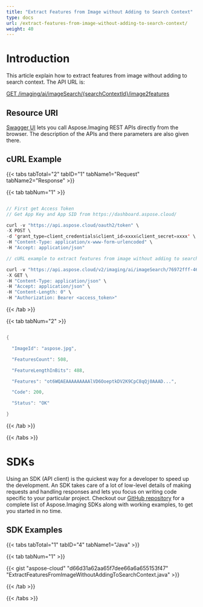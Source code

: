 ```yaml
---
title: "Extract Features from Image without Adding to Search Context"
type: docs
url: /extract-features-from-image-without-adding-to-search-context/
weight: 40
---
```


# **Introduction**
This article explain how to extract features from image without adding to search context. The API URL is:

[GET /imaging/ai/imageSearch/{searchContextId}/image2features](https://apireference.aspose.cloud/imaging/#/SearchContext/ExtractImageFeatures)
## **Resource URI**
[Swagger UI](https://apireference.aspose.cloud/imaging/#/SearchContext/ExtractImageFeatures) lets you call Aspose.Imaging REST APIs directly from the browser. The description of the APIs and there parameters are also given there.
## **cURL Example**
{{< tabs tabTotal="2" tabID="1" tabName1="Request" tabName2="Response" >}}

{{< tab tabNum="1" >}}

```java

// First get Access Token
// Get App Key and App SID from https://dashboard.aspose.cloud/

curl -v "https://api.aspose.cloud/oauth2/token" \
-X POST \
-d 'grant_type=client_credentials&client_id=xxxx&client_secret=xxxx' \
-H "Content-Type: application/x-www-form-urlencoded" \
-H "Accept: application/json"

// cURL example to extract features from image without adding to search context

curl -v "https://api.aspose.cloud/v2/imaging/ai/imageSearch/76972fff-461b-42d2-8bf4-814a729943bf/image2features?imageId=aspose.jpg" \
-X GET \
-H "Content-Type: application/json" \
-H "Accept: application/json" \
-H "Content-Length: 0" \
-H "Authorization: Bearer <access_token>" 

```

{{< /tab >}}

{{< tab tabNum="2" >}}

```java

{

  "ImageId": "aspose.jpg",

  "FeaturesCount": 508,

  "FeatureLengthInBits": 488,

  "Features": "ot6WQAEAAAAAAAAAlVD6OoeptkDV2K9CpC8qQj0AAAD...",

  "Code": 200,

  "Status": "OK"

}

```

{{< /tab >}}

{{< /tabs >}}
# **SDKs**
Using an SDK (API client) is the quickest way for a developer to speed up the development. An SDK takes care of a lot of low-level details of making requests and handling responses and lets you focus on writing code specific to your particular project. Checkout our [GitHub repository](https://github.com/aspose-imaging-cloud) for a complete list of Aspose.Imaging SDKs along with working examples, to get you started in no time.
## **SDK Examples**
{{< tabs tabTotal="1" tabID="4" tabName1="Java" >}}

{{< tab tabNum="1" >}}

{{< gist "aspose-cloud" "d66d31a62aa65f7dee66a6a655153f47" "ExtractFeaturesFromImageWithoutAddingToSearchContext.java" >}}

{{< /tab >}}

{{< /tabs >}}
